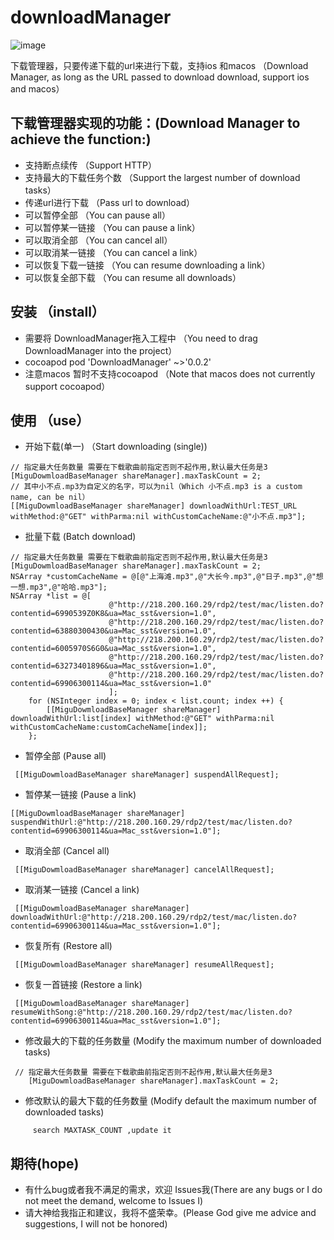 # downloadManager
![image](https://github.com/liudiange/downloadManager/blob/master/Simulator%20Screen%20Shot%20-%20iPhone%206s%20-%202017-12-01%20at%2010.03.44.png)

下载管理器，只要传递下载的url来进行下载，支持ios 和macos      （Download Manager, as long as the URL passed to download download, support ios and macos）
 
## 下载管理器实现的功能：(Download Manager to achieve the function:)
- 支持断点续传  （Support HTTP）
- 支持最大的下载任务个数 （Support the largest number of download tasks）
- 传递url进行下载  （Pass url to download）
- 可以暂停全部  （You can pause all）
- 可以暂停某一链接  （You can pause a link）
- 可以取消全部  （You can cancel all）
- 可以取消某一链接 （You can cancel a link）
- 可以恢复下载一链接 （You can resume downloading a link）
- 可以恢复全部下载 （You can resume all downloads）

## 安装 （install）
- 需要将 DownloadManager拖入工程中  （You need to drag DownloadManager into the project）
- cocoapod pod 'DownloadManager' ~>'0.0.2'
- 注意macos 暂时不支持cocoapod  （Note that macos does not currently support cocoapod）
## 使用 （use）
- 开始下载(单一) （Start downloading (single))
````objc
// 指定最大任务数量 需要在下载歌曲前指定否则不起作用,默认最大任务是3
[MiguDowmloadBaseManager shareManager].maxTaskCount = 2;
// 其中小不点.mp3为自定义的名字，可以为nil（Which 小不点.mp3 is a custom name, can be nil）
[[MiguDowmloadBaseManager shareManager] downloadWithUrl:TEST_URL withMethod:@"GET" withParma:nil withCustomCacheName:@"小不点.mp3"];

````
- 批量下载 (Batch download)
````objc
// 指定最大任务数量 需要在下载歌曲前指定否则不起作用,默认最大任务是3
[MiguDowmloadBaseManager shareManager].maxTaskCount = 2;
NSArray *customCacheName = @[@"上海滩.mp3",@"大长今.mp3",@"日子.mp3",@"想一想.mp3",@"哈哈.mp3"];
NSArray *list = @[
                      @"http://218.200.160.29/rdp2/test/mac/listen.do?contentid=6990539Z0K8&ua=Mac_sst&version=1.0",
                      @"http://218.200.160.29/rdp2/test/mac/listen.do?contentid=63880300430&ua=Mac_sst&version=1.0",
                      @"http://218.200.160.29/rdp2/test/mac/listen.do?contentid=6005970S6G0&ua=Mac_sst&version=1.0",
                      @"http://218.200.160.29/rdp2/test/mac/listen.do?contentid=63273401896&ua=Mac_sst&version=1.0",
                      @"http://218.200.160.29/rdp2/test/mac/listen.do?contentid=69906300114&ua=Mac_sst&version=1.0"
                      ];
    for (NSInteger index = 0; index < list.count; index ++) {
        [[MiguDowmloadBaseManager shareManager] downloadWithUrl:list[index] withMethod:@"GET" withParma:nil withCustomCacheName:customCacheName[index]];
    };
````
- 暂停全部 (Pause all)
````objc
 [[MiguDowmloadBaseManager shareManager] suspendAllRequest];
````
- 暂停某一链接 (Pause a link)
````objc
[[MiguDowmloadBaseManager shareManager] suspendWithUrl:@"http://218.200.160.29/rdp2/test/mac/listen.do?contentid=69906300114&ua=Mac_sst&version=1.0"];
````
- 取消全部 (Cancel all)
````objc
 [[MiguDowmloadBaseManager shareManager] cancelAllRequest];
````
- 取消某一链接 (Cancel a link)
````objc
 [[MiguDowmloadBaseManager shareManager] downloadWithUrl:@"http://218.200.160.29/rdp2/test/mac/listen.do?contentid=69906300114&ua=Mac_sst&version=1.0"];
````
- 恢复所有 (Restore all)
````objc
 [[MiguDowmloadBaseManager shareManager] resumeAllRequest];
````
- 恢复一首链接 (Restore a link)
````objc
 [[MiguDowmloadBaseManager shareManager] resumeWithSong:@"http://218.200.160.29/rdp2/test/mac/listen.do?contentid=69906300114&ua=Mac_sst&version=1.0"];
```` 
- 修改最大的下载的任务数量 (Modify the maximum number of downloaded tasks)
````objc
 // 指定最大任务数量 需要在下载歌曲前指定否则不起作用,默认最大任务是3
    [MiguDowmloadBaseManager shareManager].maxTaskCount = 2;
````
- 修改默认的最大下载的任务数量 (Modify default the maximum number of downloaded tasks)
````objc
     search MAXTASK_COUNT ,update it
````
## 期待(hope)
- 有什么bug或者我不满足的需求，欢迎 Issues我(There are any bugs or I do not meet the demand, welcome to Issues I)
- 请大神给我指正和建议，我将不盛荣幸。(Please God give me advice and suggestions, I will not be honored)

 






